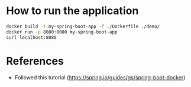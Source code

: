 # How to run the application

```bash
docker build -t my-spring-boot-app -f ./Dockerfile ./demo/
docker run -p 8080:8080 my-spring-boot-app
curl localhost:8080
```

# References

- Followed this tutorial (https://spring.io/guides/gs/spring-boot-docker)
